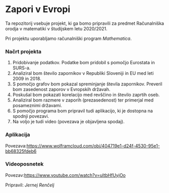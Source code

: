 # Zapori v Evropi
Ta repozitorij vsebuje projekt, ki ga bomo pripravili za predmet Računalniška orodja v matematiki v študijskem letu 2020/2021.

Pri projektu uporabljamo računalniški program _Mathematica_.

### Načrt projekta

1. Pridobivanje podatkov. Podatke bom pridobil s pomočjo Eurostata in SURS-a.
2. Analiziral bom število zapornikov v Republiki Sloveniji in EU med leti 2009 in 2018.
3. S pomočjo grafov bom pokazal spreminjanje števila zapornikov. Preveril bom zasedenost zaporov v Evropskih državah.
4. Poskušal bom pokazati korelacijo med revščino in število zaprtih oseb.
5. Analiziral bom razmere v zaporih (prezasedenost) ter primerjal med posameznimi državami.
6. S pomočjo programa bom pripravil tudi aplikacijo, ki je dostopna na spodnji povezavi.
7. Na voljo je tudi video (povezava je objavljena spodaj).
### Aplikacija
Povezava:https://www.wolframcloud.com/obj/404719e1-d24f-4530-95e1-bb68325fdeb6
### Videoposnetek
Povezav:https://www.youtube.com/watch?v=ultbHfUyjOo

Pripravil: *Jernej Renčelj*
